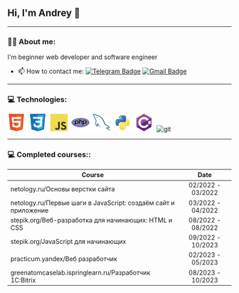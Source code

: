 
## Hi, I'm Andrey 👋

---

### :man_technologist: About me:
I'm beginner web developer and software engineer

- :mailbox: How to contact me: [![Telegram Badge](https://img.shields.io/badge/-qq_71Y3-blue?style=flat&logo=Telegram&logoColor=white)](https://t.me/qq_71Y3) [![Gmail Badge](https://img.shields.io/badge/-Gmail-red?style=flat&logo=Gmail&logoColor=white)](mailto:andreygrishunin@gmail.com)

---

### 💻 Technologies:

<div>
  <img src="https://github.com/devicons/devicon/blob/master/icons/html5/html5-original.svg" title="html5" alt="html5" width="40" height="40"/>&nbsp;
  <img src="https://github.com/devicons/devicon/blob/master/icons/css3/css3-original.svg" title="css" alt="css" width="40" height="40"/>&nbsp;
  <img src="https://github.com/devicons/devicon/blob/master/icons/javascript/javascript-original.svg" title="javascript" alt="javascript" width="40" height="40"/>&nbsp;
  <img src="https://github.com/devicons/devicon/blob/master/icons/php/php-original.svg" title="php" alt="php" width="40" height="40"/>&nbsp;
  <img src="https://github.com/devicons/devicon/blob/master/icons/mysql/mysql-original.svg" title="mysql" alt="mysql" width="40" height="40"/>&nbsp;
  <img src="https://github.com/devicons/devicon/blob/master/icons/python/python-original.svg" title="python" alt="python" width="40" height="40"/>&nbsp;
  <img src="https://github.com/devicons/devicon/blob/master/icons/csharp/csharp-original.svg" title="csharp" alt="csharp" width="40" height="40"/>&nbsp;
  <img src="https://github.com/devicons/devicon/blob/master/icons/girs/git-original.svg" title="git" alt="git" width="40" height="40"/>&nbsp;
  
</div>

---

### 💻 Completed courses::

| Course                                                          | Date              |
| ----------------------------------------------------------------| :---------------: |
| netology.ru/Основы верстки сайта                                | 02/2022 - 03/2022 |
| netology.ru/Первые шаги в JavaScript: создаём сайт и приложение | 03/2022 - 04/2022 |
| stepik.org/Веб-разработка для начинающих: HTML и CSS            | 08/2022 - 08/2022 |
| stepik.org/JavaScript для начинающих                            | 09/2022 - 10/2023 |
| practicum.yandex/Веб разработчик                                | 02/2023 - 05/2023 |
| greenatomcaselab.ispringlearn.ru/Разработчик 1С:Bitrix          | 08/2023 - 10/2023 |

<!-- ### 💻 Codewars:

![codewars](https://www.codewars.com/users/FilimonovAlexey/badges/large)

### ⚙️ GitHub статистика:

<table>
  <tr>
    <td>
      <img align="left" src="http://github-readme-streak-stats.herokuapp.com?user=FilimonovAlexey&theme=dark&background=000000" alt="webDev's Github stats" />
    </td>
    <td>
      <img height="195px" align="right" alt="webDev's Github Languages" src="https://github-readme-stats-sigma-five.vercel.app/api/top-langs/?username=FilimonovAlexey&layout=compact&theme=vision-friendly-dark" />
    </td>
  </tr>
</table> -->
